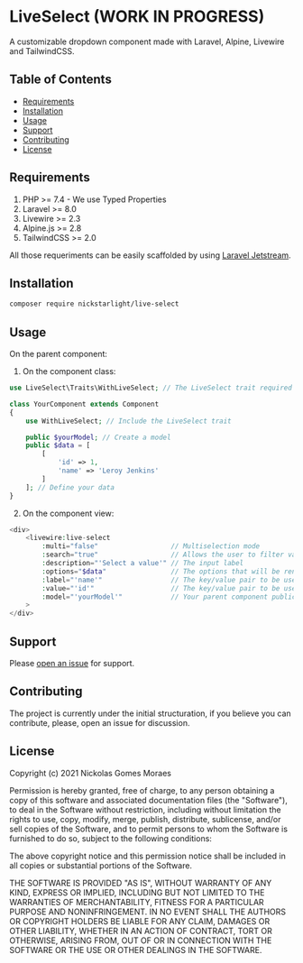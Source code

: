# LiveSelect (WORK IN PROGRESS)

A customizable dropdown component made with Laravel, Alpine, Livewire and TailwindCSS.

## Table of Contents

- [Requirements](#requirements)
- [Installation](#installation)
- [Usage](#usage)
- [Support](#support)
- [Contributing](#contributing)
- [License](#license)


## Requirements

1. PHP >= 7.4 - We use Typed Properties
2. Laravel >= 8.0
3. Livewire >= 2.3
4. Alpine.js >= 2.8
5. TailwindCSS >= 2.0

All those requeriments can be easily scaffolded by using [Laravel Jetstream](https://jetstream.laravel.com/1.x/introduction.html).

## Installation

```sh
composer require nickstarlight/live-select
```

## Usage

On the parent component:

1. On the component class:
```php
use LiveSelect\Traits\WithLiveSelect; // The LiveSelect trait required for component communication

class YourComponent extends Component 
{
    use WithLiveSelect; // Include the LiveSelect trait

    public $yourModel; // Create a model
    public $data = [
        [
            'id' => 1,
            'name' => 'Leroy Jenkins'
        ]
    ]; // Define your data
}
```

2. On the component view:
```php
<div>
    <livewire:live-select
        :multi="false"                  // Multiselection mode                                         - Defaults to false 
        :search="true"                  // Allows the user to filter values on the dropdown            - Defaults to false
        :description="'Select a value'" // The input label                                             - Defaults to null
        :options="$data"                // The options that will be rendered on the dropdown           - Required
        :label="'name'"                 // The key/value pair to be used as the options label          - Required
        :value="'id'"                   // The key/value pair to be used as the options value          - Required
        :model="'yourModel'"            // Your parent component public variable name for data binding - Required
    >
</div>
```

## Support

Please [open an issue](https://github.com/NickStarlight/LiveSelect/issues/new) for support.

## Contributing

The project is currently under the initial structuration, if you believe you can contribute, please, open an issue for discussion.

## License

Copyright (c) 2021 Nickolas Gomes Moraes

Permission is hereby granted, free of charge, to any person obtaining
a copy of this software and associated documentation files (the
"Software"), to deal in the Software without restriction, including
without limitation the rights to use, copy, modify, merge, publish,
distribute, sublicense, and/or sell copies of the Software, and to
permit persons to whom the Software is furnished to do so, subject to
the following conditions:

The above copyright notice and this permission notice shall be
included in all copies or substantial portions of the Software.

THE SOFTWARE IS PROVIDED "AS IS", WITHOUT WARRANTY OF ANY KIND,
EXPRESS OR IMPLIED, INCLUDING BUT NOT LIMITED TO THE WARRANTIES OF
MERCHANTABILITY, FITNESS FOR A PARTICULAR PURPOSE AND
NONINFRINGEMENT. IN NO EVENT SHALL THE AUTHORS OR COPYRIGHT HOLDERS BE
LIABLE FOR ANY CLAIM, DAMAGES OR OTHER LIABILITY, WHETHER IN AN ACTION
OF CONTRACT, TORT OR OTHERWISE, ARISING FROM, OUT OF OR IN CONNECTION
WITH THE SOFTWARE OR THE USE OR OTHER DEALINGS IN THE SOFTWARE.